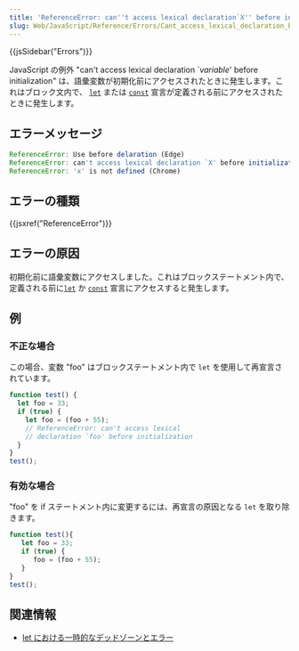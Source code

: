 ```yaml
---
title: 'ReferenceError: can''t access lexical declaration`X'' before initialization'
slug: Web/JavaScript/Reference/Errors/Cant_access_lexical_declaration_before_init
---
```


{{jsSidebar("Errors")}}

JavaScript の例外 "can't access lexical declaration \`_variable_' before
initialization" は、語彙変数が初期化前にアクセスされたときに発生します。これはブロック文内で、 [`let`](/ja/docs/Web/JavaScript/Reference/Statements/let) または [`const`](/ja/docs/Web/JavaScript/Reference/Statements/const) 宣言が定義される前にアクセスされたときに発生します。

## エラーメッセージ

```js
ReferenceError: Use before delaration (Edge)
ReferenceError: can't access lexical declaration `X' before initialization (Firefox)
ReferenceError: 'x' is not defined (Chrome)
```

## エラーの種類

{{jsxref("ReferenceError")}}

## エラーの原因

初期化前に語彙変数にアクセスしました。これはブロックステートメント内で、定義される前に[`let`](/ja/docs/Web/JavaScript/Reference/Statements/let) か [`const`](/ja/docs/Web/JavaScript/Reference/Statements/const) 宣言にアクセスすると発生します。

## 例

### 不正な場合

この場合、変数 "foo" はブロックステートメント内で `let` を使用して再宣言されています。

```js example-bad
function test() {
  let foo = 33;
  if (true) {
    let foo = (foo + 55);
    // ReferenceError: can't access lexical
    // declaration `foo' before initialization
  }
}
test();
```

### 有効な場合

"foo" を if ステートメント内に変更するには、再宣言の原因となる `let` を取り除きます。

```js example-good
function test(){
   let foo = 33;
   if (true) {
      foo = (foo + 55);
   }
}
test();
```

## 関連情報

- [let における一時的なデッドゾーンとエラー](/ja/docs/Web/JavaScript/Reference/Statements/let#一時的なデッドゾーン_tdz)
